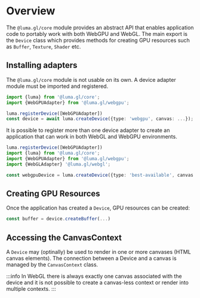 # Overview

The `@luma.gl/core` module provides an abstract API that enables application code
to portably work with both WebGPU and WebGL. The main export is the `Device` class
which provides methods for creating GPU resources such as `Buffer`, `Texture`, `Shader` etc.

## Installing adapters

The `@luma.gl/core` module is not usable on its own. A device adapter module must
be imported and registered.

```typescript
import {luma} from '@luma.gl/core';
import {WebGPUAdapter} from '@luma.gl/webgpu';

luma.registerDevice([WebGPUAdapter])
const device = await luma.createDevice({type: 'webgpu', canvas: ...});
```

It is possible to register more than one device adapter to create an application
that can work in both WebGL and WebGPU environments.

```typescript
luma.registerDevice([WebGPUAdapter])
import {luma} from '@luma.gl/core';
import {WebGPUAdapter} from '@luma.gl/webgpu';
import {WebGLAdapter} '@luma.gl/webgl';

const webgpuDevice = luma.createDevice({type: 'best-available', canvas: ...});
```

## Creating GPU Resources

Once the application has created a `Device`, GPU resources can be created:

```typescript
const buffer = device.createBuffer(...)
```

## Accessing the CanvasContext

A `Device` may (optinally) be used to render in one or more canvases (HTML canvas elements).
The connection between a Device and a canvas is managed by the `CanvasContext` class.

:::info
In WebGL there is always exactly one canvas associated with the device and it is not
possible to create a canvas-less context or render into multiple contexts.
:::
